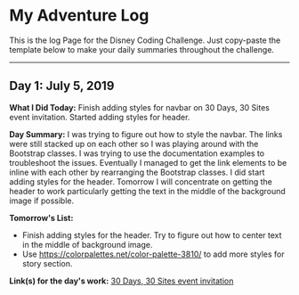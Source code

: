 # My Adventure Log
This is the log Page for the Disney Coding Challenge. Just copy-paste the template below to make your daily summaries throughout the challenge.

---

## Day 1: July 5, 2019
**What I Did Today:** Finish adding styles for navbar on 30 Days, 30 Sites event invitation. Started adding styles for header.

**Day Summary:** I was trying to figure out how to style the navbar. The links were still stacked up on each other so I was playing around with the Bootstrap classes. I was trying to use the documentation examples to troubleshoot the issues. Eventually I managed to get the link elements to be inline with each other by rearranging the Bootstrap classes. I did start adding styles for the header. Tomorrow I will concentrate on getting the header to work particularly getting the text in the middle of the background image if possible.

**Tomorrow's List:**
- Finish adding styles for the header. Try to figure out how to center text in the middle of background image.
- Use https://colorpalettes.net/color-palette-3810/ to add more styles for story section.

**Link(s) for the day's work:** [30 Days, 30 Sites event invitation](https://github.com/BritishPandaChick/30sites-event-invitation)

